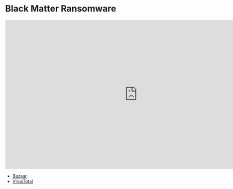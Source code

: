 # Black Matter Ransomware

<iframe width="848" height="480" src="https://www.youtube.com/embed/p-qtef13LYw" title="YouTube video player" frameborder="0" allow="accelerometer; autoplay; clipboard-write; encrypted-media; gyroscope; picture-in-picture" allowfullscreen></iframe>

* [Bazaar](https://www.virustotal.com/gui/file/https://bazaar.abuse.ch/sample/e4fd947a781611c85ea2e5afa51b186de7f351026c28eb067ad70028acd72cda/)
* [VirusTotal](https://www.virustotal.com/gui/file/e4fd947a781611c85ea2e5afa51b186de7f351026c28eb067ad70028acd72cda)

